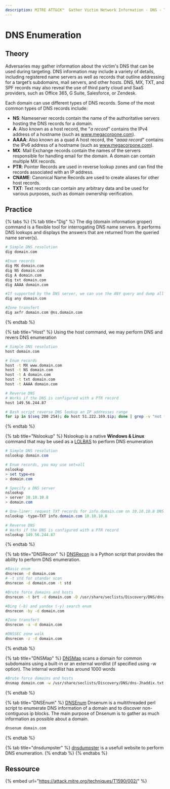 ```yaml
---
description: MITRE ATT&CK™  Gather Victim Network Information - DNS - T1590.002
---
```


# DNS Enumeration

## Theory

Adversaries may gather information about the victim's DNS that can be used during targeting. DNS information may include a variety of details, including registered name servers as well as records that outline addressing for a target’s subdomains, mail servers, and other hosts. DNS, MX, TXT, and SPF records may also reveal the use of third party cloud and SaaS providers, such as Office 365, G Suite, Salesforce, or Zendesk.

Each domain can use different types of DNS records. Some of the most common types of DNS records include:

* **NS**: Nameserver records contain the name of the authoritative servers hosting the DNS records for a domain.
* **A**: Also known as a host record, the "_a record_" contains the IPv4 address of a hostname (such as www.megacorpone.com).
* **AAAA**: Also known as a quad A host record, the "_aaaa record_" contains the IPv6 address of a hostname (such as www.megacorpone.com).
* **MX**: Mail Exchange records contain the names of the servers responsible for handling email for the domain. A domain can contain multiple MX records.
* **PTR**: Pointer Records are used in reverse lookup zones and can find the records associated with an IP address.
* **CNAME**: Canonical Name Records are used to create aliases for other host records.
* **TXT**: Text records can contain any arbitrary data and be used for various purposes, such as domain ownership verification.

## Practice

{% tabs %}
{% tab title="Dig" %}
The dig (domain information groper) command is a flexible tool for interrogating DNS name servers. It performs DNS lookups and displays the answers that are returned from the queried name server(s).

```bash
# Simple DNS resolution
dig domain.com

#Enum records
dig MX domain.com
dig NS domain.com
dig A domain.com
dig txt domain.com
dig AAAA domain.com

#If supported by the DNS server, we can use the ANY query and dump all records
dig any domain.com

#Zone transfert
dig axfr domain.com @ns.domain.com
```
{% endtab %}

{% tab title="Host" %}
Using the host command, we may perform DNS and revers DNS enumeration

```bash
# Simple DNS resolution
host domain.com

# Enum records
host -t MX www.domain.com
host -t NS domain.com
host -t A domain.com
host -t txt domain.com
host -t AAAA domain.com

# Reverse DNS
# Works if the DNS is configured with a PTR record
host 149.56.244.87

# Bash script reverse DNS lookup an IP addresses range
for ip in $(seq 200 254); do host 51.222.169.$ip; done | grep -v "not found"
```
{% endtab %}

{% tab title="Nslookup" %}
Nslookup is a native **Windows & Linux** command that may be used as a [LOLBAS](../evasion/living-off-the-land/lolbas.md) to perform DNS enumeration

```powershell
# Simple DNS resolution
nslookup domain.com

# Enum records, you may use set=all
nslookup
> set type=ns
> domain.com

# Specify a DNS server
nslookup
> server 10.10.10.8
> domain.com

# One-liner: request TXT records for info.domain.com on 10.10.10.8 DNS server
nslookup -type=TXT info.domain.com 10.10.10.8 

# Reverse DNS
# Works if the DNS is configured with a PTR record
nslookup 149.56.244.87
```
{% endtab %}

{% tab title="DNSRecon" %}
[DNSRecon](https://github.com/darkoperator/dnsrecon) is a Python script that provides the ability to perform DNS enumeration.

```bash
#Basic enum
dnsrecon -d domain.com
# -t std for standar scan
dnsrecon -d domain.com -t std

#Brute force domains and hosts
dnsrecon -t brt -d domain.com -D /usr/share/seclists/Discovery/DNS/dns-Jhaddix.txt

#Bing (-b) and yandex (-y) search enum
dnsrecon -by -d domain.com

#Zone transfert
dnsrecon -a -d domain.com

#DNSSEC zone walk
dnsrecon -z -d domain.com
```
{% endtab %}

{% tab title="DNSMap" %}
[DNSMap](https://github.com/makefu/dnsmap) scans a domain for common subdomains using a built-in or an external wordlist (if specified using -w option). The internal wordlist has around 1000 words

```bash
#Brute force domains and hosts
dnsmap domain.com -w /usr/share/seclists/Discovery/DNS/dns-Jhaddix.txt
```
{% endtab %}

{% tab title="DNSEnum" %}
[DNSEnum](https://github.com/fwaeytens/dnsenum) Dnsenum is a multithreaded perl script to enumerate DNS information of a domain and to discover non-contiguous ip blocks. The main purpose of Dnsenum is to gather as much information as possible about a domain.

```bash
dnsenum domain.com
```
{% endtab %}

{% tab title="dnsdumpster" %}
[dnsdumpster](https://dnsdumpster.com/) is a usefull website to perform DNS enumeration.
{% endtab %}
{% endtabs %}

## Ressource

{% embed url="https://attack.mitre.org/techniques/T1590/002/" %}
